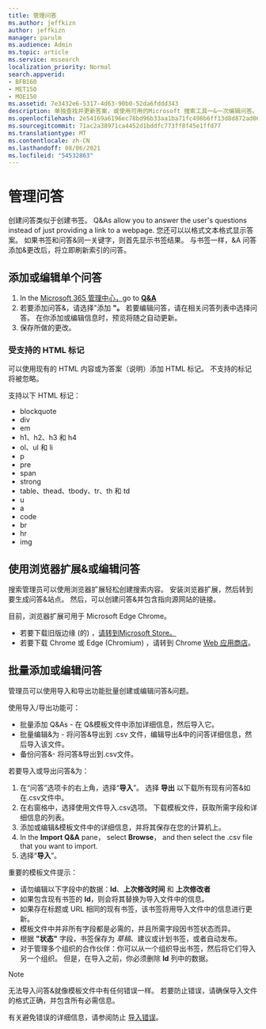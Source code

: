```yaml
---
title: 管理问答
ms.author: jeffkizn
author: jeffkizn
manager: parulm
ms.audience: Admin
ms.topic: article
ms.service: mssearch
localization_priority: Normal
search.appverid:
- BFB160
- MET150
- MOE150
ms.assetid: 7e3432e6-5317-4d63-90b0-52da6fddd343
description: 单独查找并更新答案，或使用可用的Microsoft 搜索工具一&一次编辑问答。
ms.openlocfilehash: 2e54169a6196ec78bd96b33aa1ba71fc498b6ff13d8d872ad06ca0db1d9fc2c0
ms.sourcegitcommit: 71ac2a38971ca4452d1bddfc773ff8f45e1ffd77
ms.translationtype: MT
ms.contentlocale: zh-CN
ms.lasthandoff: 08/06/2021
ms.locfileid: "54532863"
---
```

# <a name="manage-qas"></a>管理问答

创建问答类似于创建书签。 Q&As allow you to answer the user's questions instead of just providing a link to a webpage. 您还可以以格式文本格式显示答案。 如果书签和问答&同一关键字，则首先显示书签结果。 与书签一样，&A 问答添加&更改后，将立即刷新索引的问答。

## <a name="add-or-edit-a-single-qa"></a>添加或编辑单个问答

1. In the [Microsoft 365 管理中心，](https://admin.microsoft.com)go to [**Q&A**](https://admin.microsoft.com/Adminportal/Home#/MicrosoftSearch/qnas)
1. 若要添加问答&，请选择"添加 **"。**
若要编辑问答，请在相关问答列表中选择问答。 在你添加或编辑信息时，预览将随之自动更新。
1. 保存所做的更改。

### <a name="supported-html-tags"></a>受支持的 HTML 标记

可以使用现有的 HTML 内容或为答案（说明）添加 HTML 标记。 不支持的标记将被忽略。

支持以下 HTML 标记：

- blockquote
- div
- em
- h1、h2、h3 和 h4
- ol、ul 和 li
- p
- pre
- span
- strong
- table、thead、tbody、tr、th 和 td
- u
- a
- code
- br
- hr
- img

## <a name="add-or-edit-qas-using-browser-extensions"></a>使用浏览器扩展&或编辑问答

搜索管理员可以使用浏览器扩展轻松创建搜索内容。 安装浏览器扩展，然后转到要生成问答&站点。 然后，可以创建问答&并包含指向源网站的链接。

目前，浏览器扩展可用于 Microsoft Edge Chrome。

- 若要下载旧版边缘 (的) ，[请转到Microsoft Store。](https://www.microsoft.com/p/microsoft-search-content-creator/9nrqdbcbwq55?activetab=pivot:overviewtab)
- 若要下载 Chrome 或 Edge (Chromium) ，请转到 Chrome [Web 应用商店](https://chrome.google.com/webstore/detail/microsoft-search-content/nocnablpaoeecfmfnjoheefkogmleipm)。

## <a name="bulk-add-or-edit-qas"></a>批量添加或编辑问答

管理员可以使用导入和导出功能批量创建或编辑问答&问题。

使用导入/导出功能可：

- 批量添加 Q&As - 在 Q&模板文件中添加详细信息，然后导入它。
- 批量编辑&为 - 将问答&导出到 .csv 文件，编辑导出&中的问答详细信息，然后导入该文件。
- 备份问答&- 将问答&导出到.csv文件。

若要导入或导出问答&为：

1. 在“问答”选项卡的右上角，选择“**导入**”。
选择 **导出** 以下载所有现有问答&如在.csv文件中。
1. 在右窗格中，选择使用文件导入.csv选项。 下载模板文件，获取所需字段和详细信息的列表。
1. 添加或编辑&模板文件中的详细信息，并将其保存在您的计算机上。
1. In the **Import Q&A** pane， select **Browse**， and then select the .csv file that you want to import.
1. 选择“**导入**”。

重要的模板文件提示：

- 请勿编辑以下字段中的数据：**Id**、**上次修改时间** 和 **上次修改者**
- 如果包含现有书签的 **Id**，则会将其替换为导入文件中的信息。
- 如果存在标题或 URL 相同的现有书签，该书签将用导入文件中的信息进行更新。
- 模板文件中并非所有字段都是必需的，并且所需字段因书签状态而异。
- 根据 **"状态"** 字段，书签保存为 *草稿*、建议或计划书签，或者自动发布。
- 对于管理多个组织的合作伙伴：你可以从一个组织导出书签，然后将它们导入另一个组织。 但是，在导入之前，你必须删除 **Id** 列中的数据。

> [!NOTE]
> 无法导入问答&就像模板文件中有任何错误一样。 若要防止错误，请确保导入文件的格式正确，并包含所有必需信息。

有关避免错误的详细信息，请参阅防止 [导入错误](manage-bookmarks.md#prevent-import-errors)。
